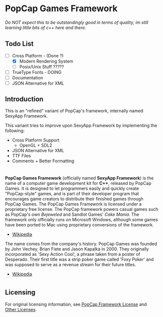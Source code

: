 # PopCap Games Framework

###### Do NOT expect this to be outstandingly good in terms of quality, im still learning little bits of c++ here and there.

## Todo List
- [ ] Cross Platform - (Done ?)
   - [x] Modern Rendering System
   - [ ] Posix/Unix Stuff ?????
- [ ] TrueType Fonts - DOING
- [ ] Documentation
- [ ] JSON Alternative for XML

## Introduction

This is an "refined" variant of PopCap's framework, internally named SexyApp Framework.

This variant tries to improve upon SexyApp Framework by implementing the following:
- Cross Platform Support 
    - OpenGL + SDL2
- JSON Alternative for XML
- TTF Files
- Comments + Better Formatting

# 

**PopCap Games Framework** (officially named **SexyApp Framework**) is the name of a computer game development kit for **C++**, released by PopCap Games. It is designed to let programmers easily and quickly create "PopCap-style" games, and is part of their developer program that encourages game creators to distribute their finished games through PopCap Games. The PopCap Games Framework is licensed under a proprietary free license. The PopCap framework powers casual games such as PopCap's own *Bejeweled* and Sandlot Games' *Cake Mania*. The framework only officially runs on Microsoft Windows, although some games have been ported to Mac using proprietary conversions of the framework.

- [Wikipedia](https://en.wikipedia.org/w/index.php?title=PopCap_Games&oldid=866697177)

The name comes from the company's history. PopCap Games was founded by John Vechey, Brian Fiete and Jason Kapalka in 2000. They originally incorporated as 'Sexy Action Cool', a phrase taken from a poster of Desperado. Their first title was a strip poker game called 'Foxy Poker' and was supposed to serve as a revenue stream for their future titles.

- [Wikipedia](https://en.wikipedia.org/wiki/PopCap_Games)

# 

## Licensing

For original licensing information, see <a href="LICENSE.txt">PopCap Framework License</a> and <a href="OTHERLICENSES.txt">Other Licenses</a>.
